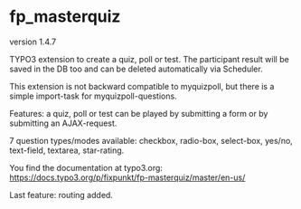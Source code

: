 # fp_masterquiz

version 1.4.7

TYPO3 extension to create a quiz, poll or test. The participant result will be saved in the DB too and can be deleted automatically via Scheduler.

This extension is not backward compatible to myquizpoll, but there is a simple import-task for myquizpoll-questions.

Features: a quiz, poll or test can be played by submitting a form or by submitting an AJAX-request.

7 question types/modes available: checkbox, radio-box, select-box, yes/no, text-field, textarea, star-rating.

You find the documentation at typo3.org: https://docs.typo3.org/p/fixpunkt/fp-masterquiz/master/en-us/

Last feature: routing added.